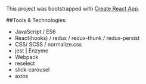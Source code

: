 
This project was bootstrapped with [Create React App](https://github.com/facebook/create-react-app).


##Tools & Technologies: 
  * JavaScript / ES6 
  * React(hooks) / redux / redux-thunk / redux-persist
  * CSS/ SCSS / normalize.css
  * jest | Enzyme
  * Webpack 
  * reselect
  * slick-carousel
  * axios

